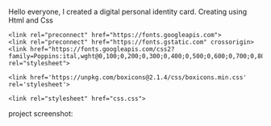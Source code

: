Hello everyone, I created a digital personal identity card.
Creating using Html and Css
<!-- Google Fonts -->
    <link rel="preconnect" href="https://fonts.googleapis.com">
    <link rel="preconnect" href="https://fonts.gstatic.com" crossorigin>
    <link href="https://fonts.googleapis.com/css2?family=Poppins:ital,wght@0,100;0,200;0,300;0,400;0,500;0,600;0,700;0,800;0,900;1,100;1,200;1,300;1,400;1,500;1,600;1,700;1,800;1,900&display=swap" rel="stylesheet">

<!-- Boxicons -->
    <link href='https://unpkg.com/boxicons@2.1.4/css/boxicons.min.css' rel='stylesheet'>
    
 <!-- css link -->
    <link rel="stylesheet" href="css.css">
    

project screenshot: